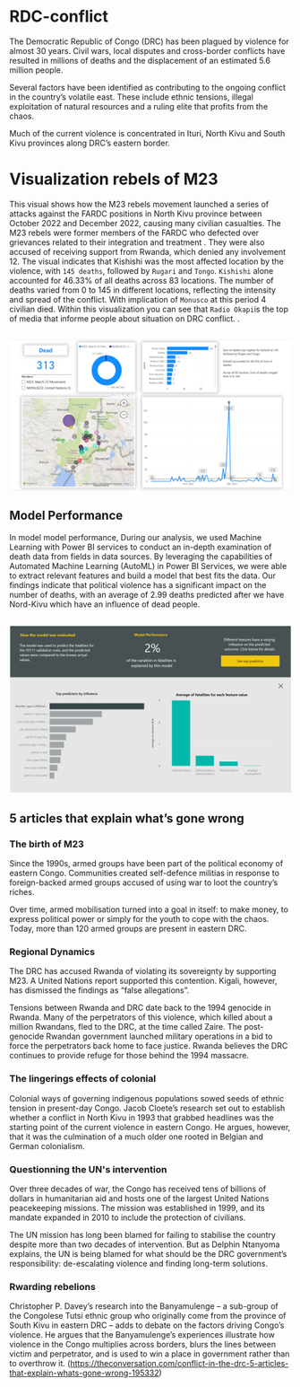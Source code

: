 # RDC-conflict
The Democratic Republic of Congo (DRC) has been plagued by violence for almost 30 years. Civil wars, local disputes and cross-border conflicts have resulted in millions of deaths and the displacement of an estimated 5.6 million people.

Several factors have been identified as contributing to the ongoing conflict in the country’s volatile east. These include ethnic tensions, illegal exploitation of natural resources and a ruling elite that profits from the chaos.

Much of the current violence is concentrated in Ituri, North Kivu and South Kivu provinces along DRC’s eastern border.
# Visualization rebels of M23 
This visual shows how the M23 rebels movement launched a series of attacks against the FARDC positions in North Kivu province between October 2022 and December 2022, causing many civilian casualties. The M23 rebels were former members of the FARDC who defected over grievances related to their integration and treatment . They were also accused of receiving support from Rwanda, which denied any involvement 12. The visual indicates that Kishishi was the most affected location by the violence, with `145 deaths`, followed by `Rugari` and `Tongo`. `Kishishi` alone accounted for 46.33% of all deaths across 83 locations. The number of deaths varied from 0 to 145 in different locations, reflecting the intensity and spread of the conflict. With implication of `Monusco` at  this period 4 civilian died.
Within this visualization you can see that `Radio Okapi`is the top of media that informe people about situation on DRC conflict.
.
##
![Dashboard](./R.png)
## Model Performance
In model model performance, During our analysis, we used Machine Learning with Power BI services to conduct an in-depth examination of death data from fields  in data sources. By leveraging the capabilities of Automated Machine Learning (AutoML) in Power BI Services, we were able to extract relevant features and build a model that best fits the data. Our findings indicate that political violence has a significant impact on the number of deaths, with an average of 2.99 deaths predicted after we have Nord-Kivu which have an influence of dead people.
##
![Dashboard](./ML.png)
## 5 articles that explain what’s gone wrong
### The birth of M23
Since the 1990s, armed groups have been part of the political economy of eastern Congo. Communities created self-defence militias in response to foreign-backed armed groups accused of using war to loot the country’s riches.

Over time, armed mobilisation turned into a goal in itself: to make money, to express political power or simply for the youth to cope with the chaos. Today, more than 120 armed groups are present in eastern DRC.
### Regional Dynamics 
The DRC has accused Rwanda of violating its sovereignty by supporting M23. A United Nations report supported this contention. Kigali, however, has dismissed the findings as “false allegations”.

Tensions between Rwanda and DRC date back to the 1994 genocide in Rwanda. Many of the perpetrators of this violence, which killed about a million Rwandans, fled to the DRC, at the time called Zaire. The post-genocide Rwandan government launched military operations in a bid to force the perpetrators back home to face justice. Rwanda believes the DRC continues to provide refuge for those behind the 1994 massacre.

### The lingerings effects of colonial 
Colonial ways of governing indigenous populations sowed seeds of ethnic tension in present-day Congo. Jacob Cloete’s research set out to establish whether a conflict in North Kivu in 1993 that grabbed headlines was the starting point of the current violence in eastern Congo. He argues, however, that it was the culmination of a much older one rooted in Belgian and German colonialism.

### Questionning the UN's intervention 
Over three decades of war, the Congo has received tens of billions of dollars in humanitarian aid and hosts one of the largest United Nations peacekeeping missions. The mission was established in 1999, and its mandate expanded in 2010 to include the protection of civilians.

The UN mission has long been blamed for failing to stabilise the country despite more than two decades of intervention. But as Delphin Ntanyoma explains, the UN is being blamed for what should be the DRC government’s responsibility: de-escalating violence and finding long-term solutions.

### Rwarding rebelions 
Christopher P. Davey’s research into the Banyamulenge – a sub-group of the Congolese Tutsi ethnic group who originally come from the province of South Kivu in eastern DRC – adds to debate on the factors driving Congo’s violence. He argues that the Banyamulenge’s experiences illustrate how violence in the Congo multiplies across borders, blurs the lines between victim and perpetrator, and is used to win a place in government rather than to overthrow it.
(https://theconversation.com/conflict-in-the-drc-5-articles-that-explain-whats-gone-wrong-195332)
##

